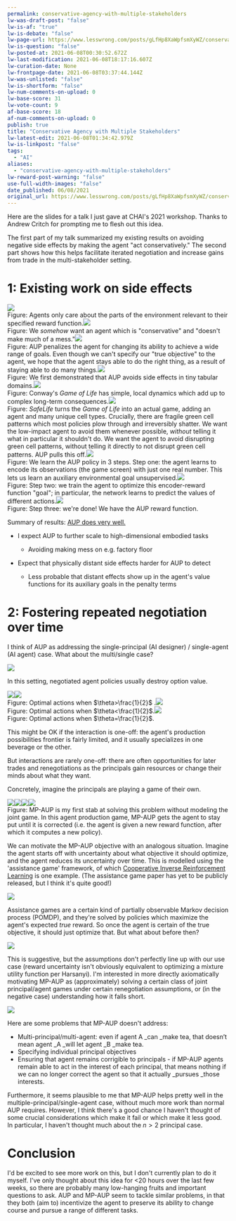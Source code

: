 ```yaml
---
permalink: conservative-agency-with-multiple-stakeholders
lw-was-draft-post: "false"
lw-is-af: "true"
lw-is-debate: "false"
lw-page-url: https://www.lesswrong.com/posts/gLfHp8XaWpfsmXyWZ/conservative-agency-with-multiple-stakeholders
lw-is-question: "false"
lw-posted-at: 2021-06-08T00:30:52.672Z
lw-last-modification: 2021-06-08T18:17:16.607Z
lw-curation-date: None
lw-frontpage-date: 2021-06-08T03:37:44.144Z
lw-was-unlisted: "false"
lw-is-shortform: "false"
lw-num-comments-on-upload: 0
lw-base-score: 31
lw-vote-count: 9
af-base-score: 18
af-num-comments-on-upload: 0
publish: true
title: "Conservative Agency with Multiple Stakeholders"
lw-latest-edit: 2021-06-08T01:34:42.979Z
lw-is-linkpost: "false"
tags: 
  - "AI"
aliases: 
  - "conservative-agency-with-multiple-stakeholders"
lw-reward-post-warning: "false"
use-full-width-images: "false"
date_published: 06/08/2021
original_url: https://www.lesswrong.com/posts/gLfHp8XaWpfsmXyWZ/conservative-agency-with-multiple-stakeholders
---
```

Here are the slides for a talk I just gave at CHAI's 2021 workshop. Thanks to Andrew Critch for prompting me to flesh out this idea.

The first part of my talk summarized my existing results on avoiding negative side effects by making the agent "act conservatively." The second part shows how this helps facilitate iterated negotiation and increase gains from trade in the multi-stakeholder setting. 

# 1: Existing work on side effects

![](https://assets.turntrout.com/static/images/posts/5d8db03fe692d0a310f42ec0c249a6b2be892ea6e84ec762.avif)
<br/>Figure: Agents only care about the parts of the environment relevant to their specified reward function.![](https://assets.turntrout.com/static/images/posts/11973d84ffe3b4c8b56ebfe90261e336e126ad93cdda39a5.avif)
<br/>Figure: We _somehow_ want an agent which is "conservative" and "doesn't make much of a mess."![](https://assets.turntrout.com/static/images/posts/19247989a8c519fbc27fc9d100129444d4ca2f86968a9a8b.avif)
<br/>Figure: AUP penalizes the agent for changing its ability to achieve a wide range of goals. Even though we can't specify our "true objective" to the agent, we hope that the agent stays able to do the right thing, as a result of staying able to do many things.![](https://39669.cdn.cke-cs.com/rQvD3VnunXZu34m86e5f/images/27b61d7c2b20d763836e0f4205fc5cb0b043d8c999d9513b.png)
<br/>Figure: We first demonstrated that AUP avoids side effects in tiny tabular domains.![](https://39669.cdn.cke-cs.com/rQvD3VnunXZu34m86e5f/images/2b563e34fa6fa1f80fcf5992515e3911668f03e0297e547b.png)
<br/>Figure: Conway's _Game of Life_ has simple, local dynamics which add up to complex long-term consequences.![](https://39669.cdn.cke-cs.com/rQvD3VnunXZu34m86e5f/images/bc36232e143377cc3fb23ec0eaf31d162c17fa41698f8356.png)
<br/>Figure: _SafeLife_ turns the _Game of Life_ into an actual game, adding an agent and many unique cell types. Crucially, there are fragile green cell patterns which most policies plow through and irreversibly shatter. We want the low-impact agent to avoid them whenever possible, _without_ telling it what in particular it shouldn't do. We want the agent to avoid disrupting green cell patterns, without telling it directly to not disrupt green cell patterns. AUP pulls this off.![](https://39669.cdn.cke-cs.com/rQvD3VnunXZu34m86e5f/images/ec7027afd67e6d8d0d76cdf6f6f0ce4f1ca66561460c376e.png)
<br/>Figure: We learn the AUP policy in 3 steps. Step one: the agent learns to encode its observations (the game screen) with just one real number. This lets us learn an auxiliary environmental goal unsupervised.![](https://assets.turntrout.com/static/images/posts/8e06d19568bf8cf2aa3f1ae7cb68237f739e7e8526d16e69.avif)
<br/>Figure: Step two: we train the agent to optimize this encoder-reward function "goal"; in particular, the network learns to predict the values of different actions.![](https://assets.turntrout.com/static/images/posts/ceedff3b01f8e4dd70c483030f9855e623643aa85c40b226.avif)
<br/>Figure: Step three: we're done! We have the AUP reward function.

Summary of results: [AUP does very well.](https://avoiding-side-effects.github.io/)

- I expect AUP to further scale to high-dimensional embodied tasks
  - Avoiding making mess on e.g. factory floor

- Expect that physically distant side effects harder for AUP to detect
  - Less probable that distant effects show up in the agent's value functions for its auxiliary goals in the penalty terms

# 2: Fostering repeated negotiation over time

I think of AUP as addressing the single-principal (AI designer) / single-agent (AI agent) case. What about the multi/single case?

![](https://assets.turntrout.com/static/images/posts/41b1a2924d3be8196845296b9d719eb0a14dfb72ddc63326.avif)

In this setting, negotiated agent policies usually destroy option value.

![](https://lh6.googleusercontent.com/lxOMfGe-uDlYALnWUDSeyMWMVJQQ-3tKJdfbZ1z1tZxMQqBDwgwGj3v3L380brypRwxAZ42LIJdpiAm3hMtbdJaQCNvfhSrhLurftO_FtDs8DE5eeZfcZQx9krtESwjAlTFuvJXKHD0)![](https://lh5.googleusercontent.com/yPvWhqkDdASjqIubLPkiadhDX2Tp2knl3BSYh6Ssw1NMQAofWUDUVxk9Q-VVKpi0uwrnM9ctMaBCqAzX61jcO8qq60rpZ3wYUdDT6KcJA5PyXCS1SNB7nRryvNWmH2elD3LH5oyXbPY)
<br/>Figure: Optimal actions when $\theta>\frac{1}{2}$ .![](https://lh3.googleusercontent.com/O-WcaeE8FOMR397myHbv6f8GyqaGhTgB9RZ6Xox3sTRtuEfvVEGTSvaCRINdx4QmT4aDnk5khT7k-mUf7TpirfZF8oVJVixWIBkGE-3wE0dY6WFrnyZ5w-5LdlYk-Oea77M4w_3nAqc)
<br/>Figure: Optimal actions when $\theta<\frac{1}{2}$.![](https://lh4.googleusercontent.com/Xix6MA7TflBtX3TgOufh6Uu8NtbVoruN8mFN8L19N2CsUWIS8eBzZDBdtklv4Vg3F2Dw7WaG5If8diTEB-4Gn8cDwRMAWcm2XXsgm34PO_V7on3bIFh6XGJaHsptjsHC2ptM_g4Eqag)
<br/>Figure: Optimal actions when $\theta=\frac{1}{2}$.

This might be OK if the interaction is one-off: the agent's production possibilities frontier is fairly limited, and it usually specializes in one beverage or the other. 

But interactions are rarely one-off: there are often opportunities for later trades and renegotiations as the principals gain resources or change their minds about what they want.

Concretely, imagine the principals are playing a game of their own.

![](https://assets.turntrout.com/static/images/posts/b54a0b7ddc089960a2a5ae1035ddf99beb74a154ddbe2f55.avif)![](https://assets.turntrout.com/static/images/posts/5d52ab1d3ba4d05d08be7de2f50b3ef0779c812f2cc23d87.avif)![](https://39669.cdn.cke-cs.com/rQvD3VnunXZu34m86e5f/images/4b77c2d3940413257bd7ee175cdc0804555877a1a7f553aa.png)![](https://assets.turntrout.com/static/images/posts/b02a85f9bec27245725211e667061d61fc401fb75fee59bd.avif)
<br/>Figure: MP-AUP is my first stab at solving this problem without modeling the joint game. In this agent production game, MP-AUP gets the agent to stay put until it is corrected (i.e. the agent is given a new reward function, after which it computes a new policy).

We can motivate the MP-AUP objective with an analogous situation. Imagine the agent starts off with uncertainty about what objective it should optimize, and the agent reduces its uncertainty over time. This is modelled using the 'assistance game' framework, of which [Cooperative Inverse Reinforcement Learning](https://papers.nips.cc/paper/6420-cooperative-inverse-reinforcement-learning) is one example. (The assistance game paper has yet to be publicly released, but I think it's quite good!)

![](https://lh6.googleusercontent.com/fFseYaVK8HgLfDCW6IjafbZpy3JPurMtVidU8F8i2M1E4ZoHWYuzIOb_G1ffMhQrJHfy-DFJr1hIjDqdMkBkM-S0dBzSKAGJZS1_ySkbM2XlP3qI8f5UPgMReK7g5Rk_EWg9oRtPSwk)

Assistance games are a certain kind of partially observable Markov decision process (POMDP), and they're solved by policies which maximize the agent's expected _true_ reward. So once the agent is certain of the true objective, it should just optimize that. But what about before then? 

![](https://lh6.googleusercontent.com/T2VVU235ZaivjCGyw3h9JbyBHwHQw7Dx2hdKK6mw0euDTXsWd4CVqzAa-uNRr7ZsalMxNt-3Wu8MIb_-bgU3-UKROS-wZsRMTqUMoAj-rtXuSIuwuScONnaVnB6AvnpyQiDKHD0lHEk)

This is suggestive, but the assumptions don't perfectly line up with our use case (reward uncertainty isn't obviously equivalent to optimizing a mixture utility function per Harsanyi). I'm interested in more directly axiomatically motivating MP-AUP as (approximately) solving a certain class of joint principal/agent games under certain renegotiation assumptions, or (in the negative case) understanding how it falls short.

![](https://39669.cdn.cke-cs.com/rQvD3VnunXZu34m86e5f/images/77f188ecfc4f890ee3b3f2e39f03bbf81ccd68572cdaadd7.png)

Here are some problems that MP-AUP doesn't address:

- Multi-principal/multi-agent: even if agent A _can _make tea, that doesn’t mean agent _A _will let agent _B _make tea.
- Specifying individual principal objectives
- Ensuring that agent remains corrigible to principals - if MP-AUP agents remain able to act in the interest of each principal, that means nothing if we can no longer correct the agent so that it actually _pursues _those interests.

Furthermore, it seems plausible to me that MP-AUP helps pretty well in the multiple-principal/single-agent case, without much more work than normal AUP requires. However, I think there's a good chance I haven't thought of some crucial considerations which make it fail or which make it less good. In particular, I haven't thought much about the $n>2$ principal case.

# Conclusion

I'd be excited to see more work on this, but I don't currently plan to do it myself. I've only thought about this idea for <20 hours over the last few weeks, so there are probably many low-hanging fruits and important questions to ask. AUP and MP-AUP seem to tackle similar problems, in that they both (aim to) incentivize the agent to preserve its ability to change course and pursue a range of different tasks.